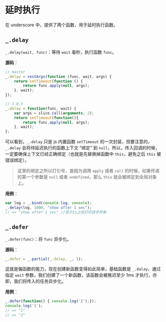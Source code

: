 延时执行
========

在 underscore 中，提供了两个函数，用于延时执行函数。

`_.delay`
--------------------------------------------

`_.delay(wait, func)`：等待 `wait` 毫秒，执行函数 `func`。

**源码**：

```js
// master
_.delay = restArgs(function (func, wait, args) {
    return setTimeout(function () {
        return func.apply(null, args);
    }, wait);
});

// 1.8.3
_.delay = function(func, wait) {
    var args = slice.call(arguments, 2);
    return setTimeout(function(){
        return func.apply(null, args);
    }, wait);
};
```

可以看到，`_.delay` 只是 js 内置函数 `setTimeout` 的一次封装，但要注意的，`_.delay` 会将待延迟执行的函数上下文 “绑定” 到 `null`，所以，传入回调的时候，一定要确保上下文已经正确绑定（也就是先替换掉函数中 `this`，避免之后 `this` 被错误绑定）。

> 这里的绑定之所以打引号，是因为调用 `apply` 或者 `call` 的时候，如果传递的第一个参数是 `null` 或者 `undefined`，那么 `this` 就会被绑定到全局对象上。

**用例**：

```js
var log = _.bind(console.log, console);
_.delay(log, 1000, "show after 1 sec");
// => "show after 1 sec" //至少1s之后打印该字符串
```

`_.defer`
-----------------------------

`_.defer(func)`：将 `func` 异步化。

**源码**：

```js
_.defer = _.partial(_.delay, _, 1);
```

这就是偏函数的能力，现在创建新函数变得如此简单，基础函数是 `_.dalay`，通过指定 `wait` 参数，我们创建了一个新函数，该函数会被推迟至少 1ms 才执行，亦即，我们将传入的任务异步化。

**用例**：

```js
_.defer(function() { console.log('2');});
console.log('1');
// => "1"
// => "2"
```
